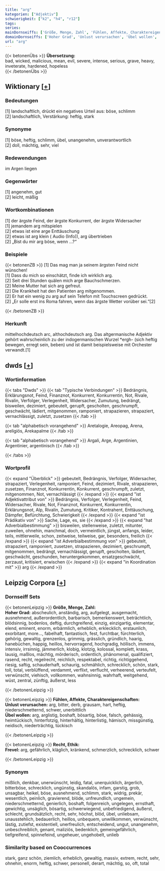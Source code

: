 ```yaml
---
title: "arg"
kategorien: ["Adjektiv"]
schwierigkeit: ["k2", "h4", "r12"]
tags:
series:
mainDornseiffs: ['Größe, Menge, Zahl', 'Fühlen, Affekte, Charaktereigenschaften', 'Recht, Ethik']
domainDornseiffs: ['Hoher Grad', 'Unlust verursachen', 'Übel wollen', 'Frevel']
url: "arg"
---
```


{{< betonenÜbs >}}
**Übersetzung:**  
bad, wicked, malicious, mean, evil, severe, intense, serious, grave, heavy, inveterate, hardened, hopeless  
{{< /betonenÜbs >}}

## Wiktionary [[+](https://de.wiktionary.org/wiki/arg)]

### Bedeutungen
[1] landschaftlich, drückt ein negatives Urteil aus: böse, schlimm  
[2] landschaftlich, Verstärkung: heftig, stark  

### Synonyme
[1] böse, heftig, schlimm, übel, unangenehm, unverantwortlich  
[2] doll, mächtig, sehr, viel  

### Redewendungen
im Argen liegen  

### Gegenwörter
[1] angenehm, gut  
[2] leicht, mäßig  

### Wortkombinationen
[1] der ärgste Feind, der ärgste Konkurrent, der ärgste Widersacher  
[1] jemandem arg mitspielen  
[2] etwas ist eine arge Enttäuschung  
[2] etwas ist arg klein ( Audio (Info)), arg übertrieben  
[2] „Bist du mir arg böse, wenn …?“  

### Beispiele
{{< betonenZB >}}
[1] Das mag man ja seinem ärgsten Feind nicht wünschen!  
[1] Dass du mich so einschätzt, finde ich wirklich arg.  
[2] Seit drei Stunden quälen mich arge Bauchschmerzen.  
[2] Meine Mutter hat sich arg gefreut.  
[2] Die Krankheit hat den Patienten arg mitgenommen.  
[2] Er hat ein wenig zu arg auf sein Telefon mit Touchscreen gedrückt.  
[2] „Er solle erst ins Roma fahren, wenn das ärgste Wetter vorüber sei.“[2]  

{{< /betonenZB >}}
### Herkunft
mittelhochdeutsch arc, althochdeutsch arg. Das altgermanische Adjektiv gehört wahrscheinlich zu der indogermanischen Wurzel *ergh- (sich heftig bewegen, erregt sein, beben) und ist damit beispielsweise mit Orchester verwandt.[1]  



## dwds [[+](https://www.dwds.de/wb/arg)]

### Wortinformation
{{< tabs "Dwds" >}}
{{< tab "Typische Verbindungen" >}}
Bedrängnis, Erklärungsnot, Feind, Finanznot, Konkurrent, Konkurrentin, Not, Rivale, Rivalin, Verfolger, Verlegenheit, Widersacher, Zumutung, bedrängt, bisweilen, dezimiert, gebeutelt, gerupft, gescholten, geschrumpft, geschwächt, lädiert, mitgenommen, ramponiert, strapazieren, strapaziert, vernachlässigt, zuletzt, zusetzen
{{< /tab >}}

{{< tab "alphabetisch vorangehend" >}}
Aretalogie, Areopag, Arena, areligiös, Arekapalme
{{< /tab >}}

{{< tab "alphabetisch vorangehend" >}}
Argali, Arge, Argentinien, Argentinier, argentinisch
{{< /tab >}}

{{< /tabs >}}

### Wortprofil
{{< expand "Überblick" >}} gebeutelt, Bedrängnis, Verfolger, Widersacher, strapaziert, Verlegenheit, ramponiert, Feind, dezimiert, Rivale, strapazieren, zusetzen, Finanznot, Konkurrentin, Konkurrent, geschrumpft, zuletzt, mitgenommen, Not, vernachlässigt {{< /expand >}}
{{< expand "ist Adjektivattribut von" >}} Bedrängnis, Verfolger, Verlegenheit, Feind, Widersacher, Rivale, Not, Finanznot, Konkurrent, Konkurrentin, Erklärungsnot, Alp, Rivalin, Zumutung, Kritiker, Kontrahent, Enttäuschung, Dämpfer, Befürchtung, Schwierigkeit {{< /expand >}}
{{< expand "ist Prädikativ von" >}} Sache, Lage, es, sie {{< /expand >}}
{{< expand "hat Adverbialbestimmung" >}} bisweilen, stellenweise, zuletzt, mitunter, zuweilen, ohnehin, manchmal, doch, vermeintlich, jüngst, anfangs, leider, teils, mittlerweile, schon, zeitweise, teilweise, gar, besonders, freilich {{< /expand >}}
{{< expand "ist Adverbialbestimmung von" >}} gebeutelt, strapaziert, ramponiert, zusetzen, strapazieren, dezimiert, geschrumpft, mitgenommen, bedrängt, vernachlässigt, gerupft, gescholten, lädiert, geschwächt, geschunden, heruntergekommen, ersatzgeschwächt, zerzaust, kritisiert, erwischen {{< /expand >}}
{{< expand "in Koordination mit" >}} arg {{< /expand >}}

## Leipzig Corpora [[+](https://corpora.uni-leipzig.de/en/res?word=arg&corpusId=deu_newscrawl-public_2018)]

### Dornseiff Sets
{{< betonenLeipzig >}}
**Größe, Menge, Zahl:**  
**Hoher Grad:** abscheulich, anständig, arg, aufgelegt, ausgemacht, ausnehmend, außerordentlich, barbarisch, bemerkenswert, beträchtlich, blödsinnig, bodenlos, deftig, durchgreifend, einzig, einzigartig, elementar, elend, eminent, enorm, erbärmlich, erheblich, erklecklich, erstaunlich, exorbitant, more..., fabelhaft, fantastisch, fest, furchtbar, fürchterlich, gehörig, gewaltig, grenzenlos, grimmig, grässlich, gründlich, haarig, hanebüchen, happig, heillos, hervorragend, hochgradig, höllisch, immens, intensiv, irrsinnig, jämmerlich, klobig, klotzig, kolossal, komplett, krass, lausig, maßlos, mächtig, mörderisch, ordentlich, phänomenal, qualifiziert, rasend, recht, regelrecht, reichlich, respektabel, richtig, richtiggehend, riesig, saftig, schauderhaft, schaurig, schmählich, schrecklich, schön, stark, toll, total, verblüffend, verdammt, verflixt, verflucht, verheerend, verteufelt, verwünscht, viehisch, vollkommen, wahnsinnig, wahrhaft, weitgehend, wüst, zentral, zünftig, äußerst, less  

{{< /betonenLeipzig >}}


{{< betonenLeipzig >}}
**Fühlen, Affekte, Charaktereigenschaften:**  
**Unlust verursachen:** arg, bitter, derb, grausam, hart, heftig, niederschmetternd, schwer, unerbittlich  
**Übel wollen:** arg, arglistig, boshaft, bösartig, böse, falsch, gehässig, heimtückisch, hinterfotzig, hinterhältig, hinterlistig, hämisch, missgünstig, neidisch, niederträchtig, tückisch  

{{< /betonenLeipzig >}}


{{< betonenLeipzig >}}
**Recht, Ethik:**  
**Frevel:** arg, gefährlich, kläglich, kränkend, schmerzlich, schrecklich, schwer  

{{< /betonenLeipzig >}}

### Synonym
mißlich, denkbar, unerwünscht, leidig, fatal, unerquicklich, ärgerlich, bitterböse, schrecklich, ungünstig, skandalös, infam, garstig, grob, unsagbar, heikel, böse, ausnehmend, schlimm, stark, widrig, prekär, wesentlich, peinlich, gravierend, blöde, unfreundlich, ungemein, niederschmetternd, genierlich, boshaft, folgenreich, ungelegen, ernsthaft, gewichtig, unsäglich, bösartig, schwerwiegend, unbefriedigend, äußerst, schlecht, grundsätzlich, recht, sehr, höchst, blöd, übel, unliebsam, unausstehlich, bedauerlich, heillos, unbequem, unwillkommen, verwünscht, lästig, zutiefst, existentiell, unerfreulich, entscheidend, ungut, unangenehm, unbeschreiblich, genant, maliziös, bedenklich, gemeingefährlich, tiefgreifend, spinnefeind, ungeheuer, ungehobelt, unlieb


### Similarity based on Cooccurrences
stark, ganz schön, ziemlich, erheblich, gewaltig, massiv, extrem, recht, sehr, ohnehin, enorm, heftig, schwer, personell, derart, mächtig, so, oft, total

